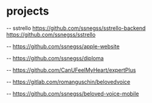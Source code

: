 # projects

-- sstrello
https://github.com/ssnegss/sstrello-backend
https://github.com/ssnegss/sstrello

-- https://github.com/ssnegss/apple-website

-- https://github.com/ssnegss/diploma

-- https://github.com/CanUFeelMyHeart/expertPlus

-- https://gitlab.com/romanguschin/belovedvoice

-- https://github.com/ssnegss/beloved-voice-mobile
